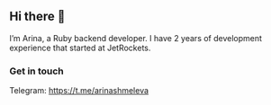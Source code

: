 ## Hi there 👋

I’m Arina, a Ruby backend developer. I have 2 years of development experience that started at JetRockets.

### Get in touch 
Telegram: https://t.me/arinashmeleva
